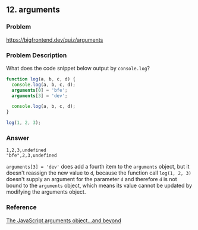 ## 12. arguments

### Problem

https://bigfrontend.dev/quiz/arguments

### Problem Description

What does the code snippet below output by `console.log`?

```js
function log(a, b, c, d) {
  console.log(a, b, c, d);
  arguments[0] = 'bfe';
  arguments[3] = 'dev';

  console.log(a, b, c, d);
}

log(1, 2, 3);
```

### Answer

```
1,2,3,undefined
"bfe",2,3,undefined
```

`arguments[3] = 'dev'` does add a fourth item to the `arguments` object, but it doesn't reassign the new value to `d`, because the function call `log(1, 2, 3)` doesn't supply an argument for the parameter `d` and therefore `d` is not bound to the `arguments` object, which means its value cannot be updated by modifying the arguments object.

### Reference

[The JavaScript arguments object…and beyond](https://javascriptweblog.wordpress.com/2011/01/18/javascripts-arguments-object-and-beyond/)
